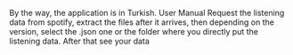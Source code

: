 By the way, the application is in Turkish.
User Manual
Request the listening data from spotify, extract the files after it arrives, then depending on the version, select the .json one or the folder where you directly put the listening data.
After that see your data
